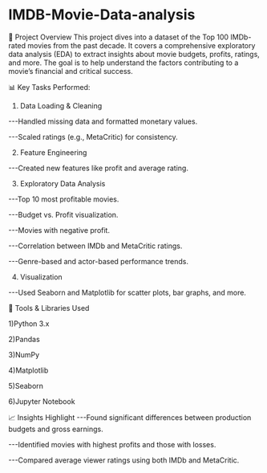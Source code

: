 # IMDB-Movie-Data-analysis

📌 Project Overview
This project dives into a dataset of the Top 100 IMDb-rated movies from the past decade. It covers a comprehensive exploratory data analysis (EDA) to extract insights about movie budgets, profits, ratings, and more. The goal is to help understand the factors contributing to a movie’s financial and critical success.

📊 Key Tasks Performed:

1) Data Loading & Cleaning

---Handled missing data and formatted monetary values.

---Scaled ratings (e.g., MetaCritic) for consistency.

2) Feature Engineering

---Created new features like profit and average rating.

3) Exploratory Data Analysis

---Top 10 most profitable movies.

---Budget vs. Profit visualization.

---Movies with negative profit.

---Correlation between IMDb and MetaCritic ratings.

---Genre-based and actor-based performance trends.

4) Visualization

---Used Seaborn and Matplotlib for scatter plots, bar graphs, and more.


🧰 Tools & Libraries Used

1)Python 3.x

2)Pandas

3)NumPy

4)Matplotlib

5)Seaborn

6)Jupyter Notebook


📈 Insights Highlight
---Found significant differences between production budgets and gross earnings.

---Identified movies with highest profits and those with losses.

---Compared average viewer ratings using both IMDb and MetaCritic.
